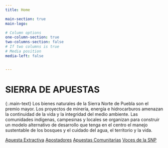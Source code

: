 ```yaml
---
title: Home

main-section: true
main-logo:

# Column options
one-column-section: true
two-columns-section: false
# If two columns is true
# Media position
media-left: false


---
```

# SIERRA DE APUESTAS

{:.main-text}
Los bienes naturales de la Sierra Norte de Puebla son el premio mayor. Los proyectos de minería, energía e hidrocarburos amenazan la continuidad de la vida y la integridad del medio ambiente. Las comunidades indígenas, campesinas y locales se organizan para construir un modelo alternativo de desarrollo que tenga en el centro el manejo sustentable de los bosques y el cuidado del agua, el territorio y la vida.

[Apuesta Extractiva](/extractivos/extractivismo-en-la-snp/)
[Apostadores](/extractivos/dueñas-de-la-sierra/)
[Apuestas Comunitarias](/extractivos/alternativas-comunitarias/)
[Voces de la SNP](/extractivos/la-defensa-de-la-snp/)



